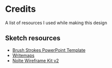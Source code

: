 # Credits

A list of resources I used while making this design

## Sketch resources
- [Brush Strokes PowerPoint Template](https://www.free-power-point-templates.com/brush-strokes-powerpoint-template/)
- [Writemaps](https://writemaps.com)
- [Nolte Wireframe Kit v2](https://www.sketchappsources.com/free-source/3381-wireframe-kit-nolte-v2-sketch-freebie-resource.html)